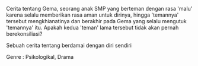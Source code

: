 Cerita tentang Gema, seorang anak SMP yang berteman dengan rasa 'malu' karena selalu memberikan rasa aman untuk dirinya, hingga 'temannya' tersebut mengkhianatinya dan berakhir pada Gema yang selalu mengutuk 'temannya' itu. Apakah kedua 'teman' lama tersebut tidak akan pernah berekonsiliasi? 

Sebuah cerita tentang berdamai dengan diri sendiri

Genre : Psikologikal, Drama